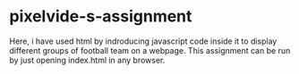 # pixelvide-s-assignment
Here, i have used html by indroducing javascript code inside it to display different groups of football team on a webpage.
This assignment can be run by just opening index.html in any browser.
